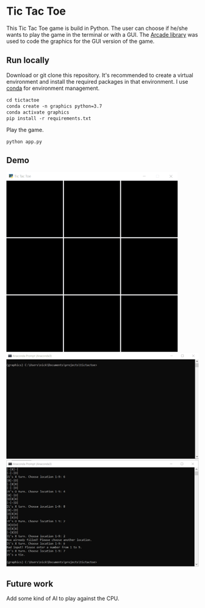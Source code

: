 # Tic Tac Toe
This Tic Tac Toe game is build in Python. The user can choose if he/she wants to play the game in the terminal or with a GUI.
The [Arcade library](http://arcade.academy/) was used to code the graphics for the GUI version of the game.

## Run locally
Download or git clone this repository.
It's recommended to create a virtual environment and install the required packages in that environment.
I use [conda](https://docs.conda.io/en/latest/) for environment management.
```
cd tictactoe
conda create -n graphics python=3.7
conda activate graphics
pip install -r requirements.txt
```


Play the game.
```
python app.py
```

## Demo
![Tic Tac Toe demo gui](demo/demo_gui_small.gif)
![Tic Tac Toe demo menu](demo/demo_menu_w_cli.gif)
![Tic Tac Toe demo cli](demo/demo_cli.png)


## Future work
Add some kind of AI to play against the CPU.
